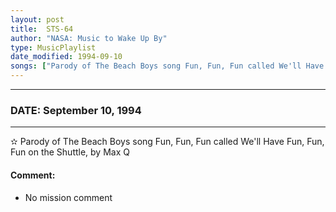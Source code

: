 ```yaml
---
layout: post
title:  STS-64
author: "NASA: Music to Wake Up By"
type: MusicPlaylist
date_modified: 1994-09-10
songs: ["Parody of The Beach Boys song Fun, Fun, Fun called We'll Have Fun, Fun, Fun on the Shuttle, by Max Q"]
---
```


----
### DATE: September 10, 1994
----
✫ Parody of The Beach Boys song Fun, Fun, Fun called We'll Have Fun, Fun, Fun on the Shuttle, by Max Q

#### Comment:
* No mission comment



<br/>
<center>
	<a target="_blank"
	   href="https://twitter.com/intent/tweet?hashtags=Space,NASA,Playlist,NASAWakeupCalls,SpaceProgram&text={{ page.author}}, '{{ page.songs.first }}' {{ page.title }}, {{ page.date | date: '%B %d, %Y' }}. {{ site.url }}{{ page.url }}&via=nasawakeupcalls"><i class="fab fa-twitter" alt="Tweet this page" style="font-size: 1.3em;"></i></a>
	&nbsp; 	<i class="fas fa-user-astronaut" style="font-size: 1.5em;"></i> &nbsp;
    <a type="amzn" search="'Parody of The Beach Boys song Fun, Fun, Fun called We'll Have Fun, Fun, Fun on the Shuttle, by Max Q'" category="popular music">
    <i class="fab fa-amazon" style="font-size: 1.3em;"></i></a>
</center>
